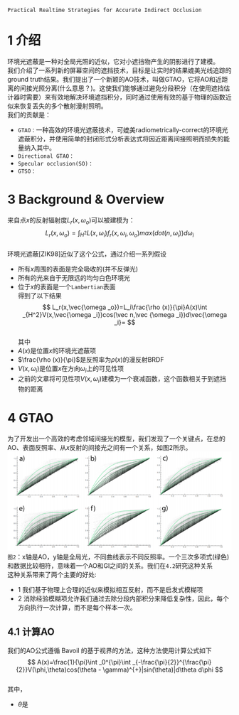 `Practical Realtime Strategies for Accurate Indirect Occlusion`  
# 1 介绍
环境光遮蔽是一种对全局光照的近似，它对小遮挡物产生的阴影进行了建模。  
我们介绍了一系列新的屏幕空间的遮挡技术，目标是让实时的结果媲美光线追踪的ground truth结果。我们提出了一个新颖的AO技术，叫做GTAO，它将AO和近距离的间接光照分离(什么意思？)。这使我们能够通过避免分段积分（在使用遮挡估计器时需要）来有效地解决环境遮挡积分，同时通过使用有效的基于物理的函数近似来恢复丢失的多个散射漫射照明。     
我们的贡献是：  
* `GTAO：`一种高效的环境光遮蔽技术，可媲美radiometrically-correct的环境光遮蔽积分，并使用简单的封闭形式分析表达式将因近距离间接照明而损失的能量纳入其中。
* `Directional GTAO：`
* `Specular occlusion(SO)：`
* `GTSO：` 
# 3 Background & Overview
来自点$x$的反射辐射度$L_r(x,\omega _o)$可以被建模为：  
$$
L_r(x,\omega _o)=\int _{H^2}L(x,\omega _i)f_r(x,\omega _i,\omega _o)max(dot(n,\omega _i))d\omega _i
$$  
环境光遮蔽[ZIK98]近似了这个公式，通过介绍一系列假设  
* 所有$x$周围的表面是完全吸收的(并不反弹光)
* 所有的光来自于无限远的均匀白色环境光
* 位于$x$的表面是一个`Lambertian`表面  
得到了以下结果  
$$
L_r(x,\vec{\omega _o})=L_i\frac{\rho (x)}{\pi}A(x)\int _{H^2}V(x,\vec{\omega _i})cos(\vec n,\vec {\omega _i})d\vec{\omega _i}=
$$  
其中  
* $A(x)$是位置$x$的环境光遮蔽项
* $\frac{\rho (x)}{\pi}$是反照率为$\rho (x)$的漫反射BRDF
* $V(x,\omega _i)$是位置$x$在方向$\omega _i$上的可见性项
* 之前的文章将可见性项$V(x,\omega _i)$建模为一个衰减函数，这个函数相关于到遮挡物的距离  
# 4 GTAO
为了开发出一个高效的考虑邻域间接光的模型，我们发现了一个关键点，在总的AO、表面反照率、从$x$反射的间接光之间有一个关系，如图2所示。  
![](/img/GTAO-Figure-2.png)  
`图2`：x轴是AO，y轴是全局光，不同曲线表示不同反照率。一个三次多项式(绿色)和数据比较相符，意味着一个AO和GI之间的关系。我们在`4.2`研究这种关系  
这种关系带来了两个主要的好处:  
* 1 我们基于物理上合理的近似来模拟相互反射，而不是启发式模糊项
* 2 消除经验模糊项允许我们通过去除分段内部积分来降低复杂性，因此，每个方向执行一次计算，而不是每个样本一次。  
## 4.1 计算AO
我们的AO公式遵循 Bavoil 的基于视界的方法，这种方法使用计算公式如下  
$$
A(x)=\frac{1}{\pi}\int _0^{\pi}\int _{-\frac{\pi}{2}}^{\frac{\pi}{2}}V(\phi,\theta)cos(\theta - \gamma)^{+}|sin(\theta)|d\theta d\phi
$$  
其中，  
* $\theta$是